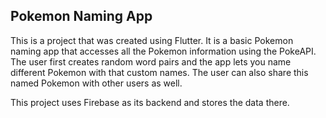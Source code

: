 ## Pokemon Naming App

This is a project that was created using Flutter. It is a basic Pokemon naming app that accesses all the Pokemon information using the PokeAPI. 
The user first creates random word pairs and the app lets you name different Pokemon with that custom names.
The user can also share this named Pokemon with other users as well.

This project uses Firebase as its backend and stores the data there.
